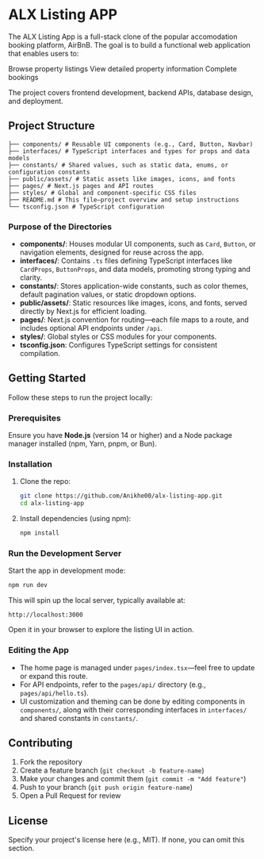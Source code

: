 # ALX Listing APP

The ALX Listing App is a full-stack clone of the popular accomodation booking platform, AirBnB. The goal is to build a functional web application that enables users to:

Browse property listings
View detailed property information
Complete bookings

The project covers frontend development, backend APIs, database design, and deployment.

## Project Structure

```
├── components/ # Reusable UI components (e.g., Card, Button, Navbar)
├── interfaces/ # TypeScript interfaces and types for props and data models
├── constants/ # Shared values, such as static data, enums, or configuration constants
├── public/assets/ # Static assets like images, icons, and fonts
├── pages/ # Next.js pages and API routes
├── styles/ # Global and component-specific CSS files
├── README.md # This file—project overview and setup instructions
└── tsconfig.json # TypeScript configuration
```

### Purpose of the Directories

- **components/**: Houses modular UI components, such as `Card`, `Button`, or navigation elements, designed for reuse across the app.
- **interfaces/**: Contains `.ts` files defining TypeScript interfaces like `CardProps`, `ButtonProps`, and data models, promoting strong typing and clarity.
- **constants/**: Stores application-wide constants, such as color themes, default pagination values, or static dropdown options.
- **public/assets/**: Static resources like images, icons, and fonts, served directly by Next.js for efficient loading.
- **pages/**: Next.js convention for routing—each file maps to a route, and includes optional API endpoints under `/api`.
- **styles/**: Global styles or CSS modules for your components.
- **tsconfig.json**: Configures TypeScript settings for consistent compilation.

## Getting Started

Follow these steps to run the project locally:

### Prerequisites

Ensure you have **Node.js** (version 14 or higher) and a Node package manager installed (npm, Yarn, pnpm, or Bun).

### Installation

1. Clone the repo:

   ```bash
   git clone https://github.com/Anikhe00/alx-listing-app.git
   cd alx-listing-app
   ```

2. Install dependencies (using npm):
   ```bash
   npm install
   ```

### Run the Development Server

Start the app in development mode:

```bash
npm run dev
```

This will spin up the local server, typically available at:

```
http://localhost:3000
```

Open it in your browser to explore the listing UI in action.

### Editing the App

- The home page is managed under `pages/index.tsx`—feel free to update or expand this route.
- For API endpoints, refer to the `pages/api/` directory (e.g., `pages/api/hello.ts`).
- UI customization and theming can be done by editing components in `components/`, along with their corresponding interfaces in `interfaces/` and shared constants in `constants/`.

## Contributing

1. Fork the repository
2. Create a feature branch (`git checkout -b feature-name`)
3. Make your changes and commit them (`git commit -m "Add feature"`)
4. Push to your branch (`git push origin feature-name`)
5. Open a Pull Request for review

## License

Specify your project's license here (e.g., MIT). If none, you can omit this section.
